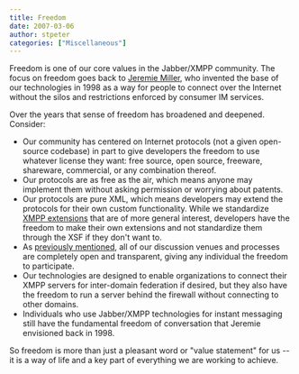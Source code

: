```yaml
---
title: Freedom
date: 2007-03-06
author: stpeter
categories: ["Miscellaneous"]
---
```


Freedom is one of our core values in the Jabber/XMPP community. The focus on freedom goes back to [Jeremie Miller](https://xmpp.org/xsf/people/jer.shtml), who invented the base of our technologies in 1998 as a way for people to connect over the Internet without the silos and restrictions enforced by consumer IM services.

Over the years that sense of freedom has broadened and deepened. Consider:

-   Our community has centered on Internet protocols (not a given open-source codebase) in part to give developers the freedom to use whatever license they want: free source, open source, freeware, shareware, commercial, or any combination thereof.
-   Our protocols are as free as the air, which means anyone may implement them without asking permission or worrying about patents.
-   Our protocols are pure XML, which means developers may extend the protocols for their own custom functionality. While we standardize [XMPP extensions](https://xmpp.org/extensions) that are of more general interest, developers have the freedom to make their own extensions and not standardize them through the XSF if they don't want to.
-   As [previously mentioned](http://blog.xmpp.org/?p=9), all of our discussion venues and processes are completely open and transparent, giving any individual the freedom to participate.
-   Our technologies are designed to enable organizations to connect their XMPP servers for inter-domain federation if desired, but they also have the freedom to run a server behind the firewall without connecting to other domains.
-   Individuals who use Jabber/XMPP technologies for instant messaging still have the fundamental freedom of conversation that Jeremie envisioned back in 1998.

So freedom is more than just a pleasant word or "value statement" for us -- it is a way of life and a key part of everything we are working to achieve.
